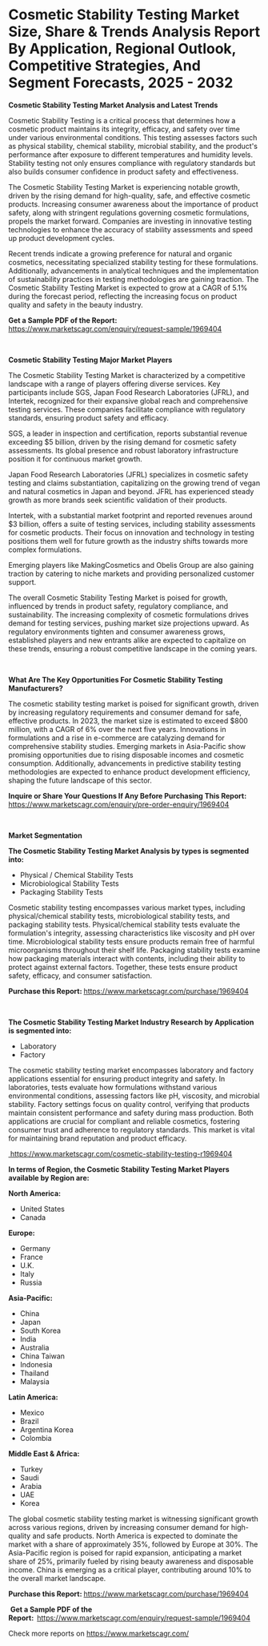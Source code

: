 <p><h1>Cosmetic Stability Testing Market Size, Share & Trends Analysis Report By Application, Regional Outlook, Competitive Strategies, And Segment Forecasts, 2025 - 2032</h1></p><p><strong>Cosmetic Stability Testing Market Analysis and Latest Trends</strong></p>
<p><p>Cosmetic Stability Testing is a critical process that determines how a cosmetic product maintains its integrity, efficacy, and safety over time under various environmental conditions. This testing assesses factors such as physical stability, chemical stability, microbial stability, and the product's performance after exposure to different temperatures and humidity levels. Stability testing not only ensures compliance with regulatory standards but also builds consumer confidence in product safety and effectiveness.</p><p>The Cosmetic Stability Testing Market is experiencing notable growth, driven by the rising demand for high-quality, safe, and effective cosmetic products. Increasing consumer awareness about the importance of product safety, along with stringent regulations governing cosmetic formulations, propels the market forward. Companies are investing in innovative testing technologies to enhance the accuracy of stability assessments and speed up product development cycles.</p><p>Recent trends indicate a growing preference for natural and organic cosmetics, necessitating specialized stability testing for these formulations. Additionally, advancements in analytical techniques and the implementation of sustainability practices in testing methodologies are gaining traction. The Cosmetic Stability Testing Market is expected to grow at a CAGR of 5.1% during the forecast period, reflecting the increasing focus on product quality and safety in the beauty industry.</p></p>
<p><strong>Get a Sample PDF of the Report:&nbsp;</strong> <a href="https://www.marketscagr.com/enquiry/request-sample/1969404?utm_campaign=3201&utm_medium=2&utm_source=Github&utm_content=ia&utm_term=10032025&utm_id=cosmetic-stability-testing">https://www.marketscagr.com/enquiry/request-sample/1969404</a></p>
<p>&nbsp;</p>
<p><strong>Cosmetic Stability Testing Major Market Players</strong></p>
<p><p>The Cosmetic Stability Testing Market is characterized by a competitive landscape with a range of players offering diverse services. Key participants include SGS, Japan Food Research Laboratories (JFRL), and Intertek, recognized for their expansive global reach and comprehensive testing services. These companies facilitate compliance with regulatory standards, ensuring product safety and efficacy.</p><p>SGS, a leader in inspection and certification, reports substantial revenue exceeding $5 billion, driven by the rising demand for cosmetic safety assessments. Its global presence and robust laboratory infrastructure position it for continuous market growth.</p><p>Japan Food Research Laboratories (JFRL) specializes in cosmetic safety testing and claims substantiation, capitalizing on the growing trend of vegan and natural cosmetics in Japan and beyond. JFRL has experienced steady growth as more brands seek scientific validation of their products.</p><p>Intertek, with a substantial market footprint and reported revenues around $3 billion, offers a suite of testing services, including stability assessments for cosmetic products. Their focus on innovation and technology in testing positions them well for future growth as the industry shifts towards more complex formulations.</p><p>Emerging players like MakingCosmetics and Obelis Group are also gaining traction by catering to niche markets and providing personalized customer support. </p><p>The overall Cosmetic Stability Testing Market is poised for growth, influenced by trends in product safety, regulatory compliance, and sustainability. The increasing complexity of cosmetic formulations drives demand for testing services, pushing market size projections upward. As regulatory environments tighten and consumer awareness grows, established players and new entrants alike are expected to capitalize on these trends, ensuring a robust competitive landscape in the coming years.</p></p>
<p>&nbsp;</p>
<p><strong>What Are The Key Opportunities For Cosmetic Stability Testing Manufacturers?</strong></p>
<p><p>The cosmetic stability testing market is poised for significant growth, driven by increasing regulatory requirements and consumer demand for safe, effective products. In 2023, the market size is estimated to exceed $800 million, with a CAGR of 6% over the next five years. Innovations in formulations and a rise in e-commerce are catalyzing demand for comprehensive stability studies. Emerging markets in Asia-Pacific show promising opportunities due to rising disposable incomes and cosmetic consumption. Additionally, advancements in predictive stability testing methodologies are expected to enhance product development efficiency, shaping the future landscape of this sector.</p></p>
<p><strong>Inquire or Share Your Questions If Any Before Purchasing This Report:</strong> <a href="https://www.marketscagr.com/enquiry/pre-order-enquiry/1969404?utm_campaign=3201&utm_medium=2&utm_source=Github&utm_content=ia&utm_term=10032025&utm_id=cosmetic-stability-testing">https://www.marketscagr.com/enquiry/pre-order-enquiry/1969404</a></p>
<p>&nbsp;</p>
<p><strong>Market Segmentation</strong></p>
<p><strong>The Cosmetic Stability Testing Market Analysis by types is segmented into:</strong></p>
<p><ul><li>Physical / Chemical Stability Tests</li><li>Microbiological Stability Tests</li><li>Packaging Stability Tests</li></ul></p>
<p><p>Cosmetic stability testing encompasses various market types, including physical/chemical stability tests, microbiological stability tests, and packaging stability tests. Physical/chemical stability tests evaluate the formulation's integrity, assessing characteristics like viscosity and pH over time. Microbiological stability tests ensure products remain free of harmful microorganisms throughout their shelf life. Packaging stability tests examine how packaging materials interact with contents, including their ability to protect against external factors. Together, these tests ensure product safety, efficacy, and consumer satisfaction.</p></p>
<p><strong>Purchase this Report:&nbsp;</strong><a href="https://www.marketscagr.com/purchase/1969404?utm_campaign=3201&utm_medium=2&utm_source=Github&utm_content=ia&utm_term=10032025&utm_id=cosmetic-stability-testing">https://www.marketscagr.com/purchase/1969404</a></p>
<p>&nbsp;</p>
<p><strong>The Cosmetic Stability Testing Market Industry Research by Application is segmented into:</strong></p>
<p><ul><li>Laboratory</li><li>Factory</li></ul></p>
<p><p>The cosmetic stability testing market encompasses laboratory and factory applications essential for ensuring product integrity and safety. In laboratories, tests evaluate how formulations withstand various environmental conditions, assessing factors like pH, viscosity, and microbial stability. Factory settings focus on quality control, verifying that products maintain consistent performance and safety during mass production. Both applications are crucial for compliant and reliable cosmetics, fostering consumer trust and adherence to regulatory standards. This market is vital for maintaining brand reputation and product efficacy.</p></p>
<p><a href="https://www.marketscagr.com/cosmetic-stability-testing-r1969404?utm_campaign=3201&utm_medium=2&utm_source=Github&utm_content=ia&utm_term=10032025&utm_id=cosmetic-stability-testing">&nbsp;https://www.marketscagr.com/cosmetic-stability-testing-r1969404</a></p>
<p><strong>In terms of Region, the Cosmetic Stability Testing Market Players available by Region are:</strong></p>
<p>
    <p> <strong> North America: </strong>
        <ul>
            <li>United States</li>
            <li>Canada</li>
        </ul>
        </p> 
    <p> <strong> Europe: </strong>
        <ul>
            <li>Germany</li>
            <li>France</li>
            <li>U.K.</li>
            <li>Italy</li>
            <li>Russia</li>
        </ul>
        </p> 
    <p> <strong> Asia-Pacific: </strong>
        <ul>
            <li>China</li>
            <li>Japan</li>
            <li>South Korea</li>
            <li>India</li>
            <li>Australia</li>
            <li>China Taiwan</li>
            <li>Indonesia</li>
            <li>Thailand</li>
            <li>Malaysia</li>
        </ul>
        </p> 
    <p> <strong> Latin America: </strong>
        <ul>
            <li>Mexico</li>
            <li>Brazil</li>
            <li>Argentina Korea</li>
            <li>Colombia</li>
        </ul>
        </p> 
    <p> <strong> Middle East & Africa: </strong>
        <ul>
            <li>Turkey</li>
            <li>Saudi</li>
            <li>Arabia</li>
            <li>UAE</li>
            <li>Korea</li>
        </ul>
    </p>
    </p>
<p><p>The global cosmetic stability testing market is witnessing significant growth across various regions, driven by increasing consumer demand for high-quality and safe products. North America is expected to dominate the market with a share of approximately 35%, followed by Europe at 30%. The Asia-Pacific region is poised for rapid expansion, anticipating a market share of 25%, primarily fueled by rising beauty awareness and disposable income. China is emerging as a critical player, contributing around 10% to the overall market landscape.</p></p>
<p><strong>Purchase this Report: </strong><a href="https://www.marketscagr.com/purchase/1969404?utm_campaign=3201&utm_medium=2&utm_source=Github&utm_content=ia&utm_term=10032025&utm_id=cosmetic-stability-testing">https://www.marketscagr.com/purchase/1969404</a></p>
<p>&nbsp;<strong>Get a Sample PDF of the Report:&nbsp;&nbsp;</strong><a href="https://www.marketscagr.com/enquiry/request-sample/1969404?utm_campaign=3201&utm_medium=2&utm_source=Github&utm_content=ia&utm_term=10032025&utm_id=cosmetic-stability-testing">https://www.marketscagr.com/enquiry/request-sample/1969404</a></p>
<p><strong></strong></p>
<p>Check more reports on <a href="https://www.marketscagr.com/?utm_campaign=3201&utm_medium=2&utm_source=Github&utm_content=ia&utm_term=10032025&utm_id=cosmetic-stability-testing">https://www.marketscagr.com/</a></p>